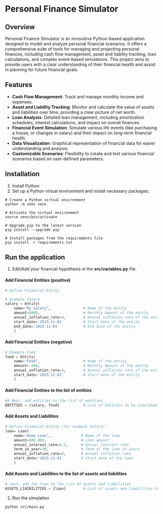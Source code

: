 # Personal Finance Simulator

## Overview

Personal Finance Simulator is an innovative Python-based application designed to model and analyze personal financial scenarios. It offers a comprehensive suite of tools for managing and projecting personal finances, including cash flow management, asset and liability tracking, loan calculations, and complex event-based simulations. This project aims to provide users with a clear understanding of their financial health and assist in planning for future financial goals.

## Features

- **Cash Flow Management**: Track and manage monthly income and expenses.
- **Asset and Liability Tracking**: Monitor and calculate the value of assets and liabilities over time, providing a clear picture of net worth.
- **Loan Analysis**: Detailed loan management, including amortization schedules, interest calculations, and impact on overall finances.
- **Financial Event Simulation**: Simulate various life events (like purchasing a house, or changes in salary) and their impact on long-term financial health.
- **Data Visualization**: Graphical representation of financial data for easier understanding and analysis.
- **Customizable Scenarios**: Flexibility to create and test various financial scenarios based on user-defined parameters.

## Installation
1. Install Python
2. Set up a Python virtual environment and install necessary packages:
```
# Create a Python virtual environment
python -m venv venv

# Activate the virtual environment
source venv/bin/activate

# Upgrade pip to the latest version
pip install --upgrade pip

# Install packages from the requirements file
pip install -r requirements.txt
```
## Run the application
1. Edit/Add your financial hypothesis in the **src/variables.py** file.
#### Add Financial Entities (positive)
```python
# Define Financial Entity 

# Example Salary
salary = Entity(
    name="My Salary",               # Name of the entity
    amount=5000,                    # Monthly Amount of the entity
    annual_inflation_rate=4,        # Annual inflation rate of the entity
    start_date='2023-11-01'         # Start date of the entity
    end_date='2025-11-01'           # End date of the entity
    )
```
#### Add Financial Entities (negative)
```python
# Example Food
food = Entity(
    name="Food",                    # Name of the entity
    amount=-500,                    # Monthly Amount of the entity
    annual_inflation_rate=4,        # Annual inflation rate of the entity
    start_date='2023-11-01'         # Start date of the entity
    )
```
#### Add Financial Entities to the list of entities
```python
## Next, add entities to the list of entities
ENTITIES = [salary, food]           # List of entities to be simulated
```

#### Add Assets and Liabilities
```python
# Define Financial Entity (for example Salary)
loan= Loan(
    name="Home Loan",              # Name of the loan
    amount=800_000,                # Loan amount
    annual_interest_rate=6.5,      # Annual interest rate
    term_in_year=30,               # Term of the loan in years
    annual_inflation_rate=4,       # Annual inflation rate
    start_date='2023-11-01'        # Start date of the loan
    )
```
#### Add Assets and Liabilities to the list of assets and liabilities
```python
# next, add the loan to the list of assets and liabilities
ASSETS_LIAIBILITIES = [loan]        # List of assets and liabilities to be simulated
```
2. Run the simulation
```bash
python src/main.py
```
